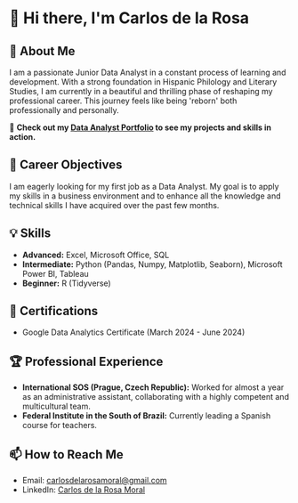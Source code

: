 # 👋 Hi there, I'm Carlos de la Rosa

## 🌟 About Me
I am a passionate Junior Data Analyst in a constant process of learning and development. With a strong foundation in Hispanic Philology and Literary Studies, I am currently in a beautiful and thrilling phase of reshaping my professional career. This journey feels like being 'reborn' both professionally and personally.

🔗 **Check out my [Data Analyst Portfolio](https://github.com/CarlosdlRosa/DataAnalystPortfolio) to see my projects and skills in action.**

## 💼 Career Objectives
I am eagerly looking for my first job as a Data Analyst. My goal is to apply my skills in a business environment and to enhance all the knowledge and technical skills I have acquired over the past few months.

## 💡 Skills
- **Advanced:** Excel, Microsoft Office, SQL
- **Intermediate:** Python (Pandas, Numpy, Matplotlib, Seaborn), Microsoft Power BI, Tableau
- **Beginner:** R (Tidyverse)

## 📜 Certifications
- Google Data Analytics Certificate (March 2024 - June 2024)

## 🏆 Professional Experience
- **International SOS (Prague, Czech Republic):** Worked for almost a year as an administrative assistant, collaborating with a highly competent and multicultural team.
- **Federal Institute in the South of Brazil:** Currently leading a Spanish course for teachers.

## 📫 How to Reach Me
- Email: [carlosdelarosamoral@gmail.com](mailto:carlosdelarosamoral@gmail.com)
- LinkedIn: [Carlos de la Rosa Moral](https://www.linkedin.com/in/carlos-de-la-rosa-moral-41a837192/)


<!---
CarlosdlRosa/CarlosdlRosa is a ✨ special ✨ repository because its `README.md` (this file) appears on your GitHub profile.
You can click the Preview link to take a look at your changes.
--->


<!---
- 👋 Hi there, my name is Carlos de la Rosa
- A passionate Data Analyst Junior in a constant process of learning.
- 📝 With 2 degrees in Hispanic Philology and Literary Studies, I am currently in a beautiful and thrilling phase of reshaping my professional career, where I feel the excitement of being 'reborn' both professionally and personally.
- 🔭 I am looking for my first job as a Data Analyst to start applying my skills in a business environment and to enhance all the knowledge and technical skills I have acquired over the past few months.
- 👨‍💻 Advanced skills on Excel and PowerPoint. Intermediate knowledge in SQL, Python, R and Tableau.
- 📄 Certificate holder in Google Data Analytics.
- ⚡ I have a broad and varied work experience, from which I will highlight my last two jobs. I worked for almost a year at International SOS (Prague, Czech Republic) as an administrative side by side with a very competent and fully multicultural team. Additionally, I am currently leading a Spanish course for teachers at a Federal Institute in the south of Brazil.
- 📫 How to reach me: carlosdelarosamoral@gmail.com

CarlosdlRosa/CarlosdlRosa is a ✨ special ✨ repository because its `README.md` (this file) appears on your GitHub profile.
You can click the Preview link to take a look at your changes.
--->
